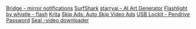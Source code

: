 [Bridge - mirror notifications](https://play.google.com/store/apps/details?id=com.xitlabs.bridge)
[ SurfShark](https://surfshark.com/deal/influencer?coupon=tiptoptech&utm_source=partner&utm_medium=105307)
[starryai - AI Art Generator](https://play.google.com/store/apps/details?id=com.starryai)
[Flashlight by whistle - flash](https://play.google.com/store/apps/details?id=flashlight.by.whistle)
[Krita](https://play.google.com/store/apps/details?id=org.krita)
[Skip Ads: Auto Skip Video Ads](https://play.google.com/store/apps/details?id=com.skipads.skipyoutubeadsandcommercials)
[USB Lockit - Pendrive Password](https://play.google.com/store/apps/details?id=com.usblockit.app)
[ Seal -video downloader](https://github.com/JunkFood02/Seal/releases/tag/v1.3.5)
[]()
[]()
